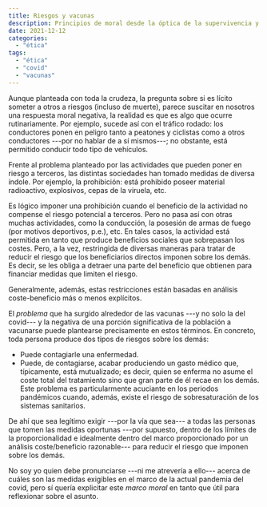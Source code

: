 ```yaml
---
title: Riesgos y vacunas
description: Principios de moral desde la óptica de la supervivencia y la evolución
date: 2021-12-12
categories:
  - "ética"
tags:
  - "ética"
  - "covid"
  - "vacunas"
---
```


Aunque planteada con toda la crudeza, la pregunta sobre si es lícito someter a otros a riesgos (incluso de muerte), parece suscitar en nosotros una respuesta moral negativa, la realidad es que es algo que ocurre rutinariamente. Por ejemplo, sucede así con el tráfico rodado: los conductores ponen en peligro tanto a peatones y ciclistas como a otros conductores ---por no hablar de a sí mismos---; no obstante, está permitido conducir todo tipo de vehículos.

Frente al problema planteado por las actividades que pueden poner en riesgo a terceros, las distintas sociedades han tomado medidas de diversa índole. Por ejemplo, la prohibición: está prohibido poseer material radioactivo, explosivos, cepas de la viruela, etc.

Es lógico imponer una prohibición cuando el beneficio de la actividad no compense el riesgo potencial a terceros. Pero no pasa así con otras muchas actividades, como la conducción, la posesión de armas de fuego (por motivos deportivos, p.e.), etc. En tales casos, la actividad está permitida en tanto que produce beneficios sociales que sobrepasan los costes. Pero, a la vez, restringida de diversas maneras para tratar de reducir el riesgo que los beneficiarios directos imponen sobre los demás. Es decir, se les obliga a detraer una parte del beneficio que obtienen para financiar medidas que limiten el riesgo.

Generalmente, además, estas restricciones están basadas en análisis coste-beneficio más o menos explícitos.

El _problema_ que ha surgido alrededor de las vacunas ---y no solo la del covid--- y la negativa de una porción significativa de la población a vacunarse puede plantearse precisamente en estos términos. En concreto, toda persona produce dos tipos de riesgos sobre los demás:

* Puede contagiarle una enfermedad.
* Puede, de contagiarse, acabar produciendo un gasto médico que, típicamente, está mutualizado; es decir, quien se enferma no asume el coste total del tratamiento sino que gran parte de él recae en los demás. Este problema es particularmente acuciante en los periodos pandémicos cuando, además, existe el riesgo de sobresaturación de los sistemas sanitarios.

De ahí que sea legítimo exigir ---por la vía que sea--- a todas las personas que tomen las medidas oportunas ---por supuesto, dentro de los límites de la proporcionalidad e idealmente dentro del marco proporcionado por un análisis coste/beneficio razonable--- para reducir el riesgo que imponen sobre los demás.

No soy yo quien debe pronunciarse ---ni me atrevería a ello--- acerca de cuáles son las medidas exigibles en el marco de la actual pandemia del covid, pero sí quería explicitar este _marco moral_ en tanto que útil para reflexionar sobre el asunto.